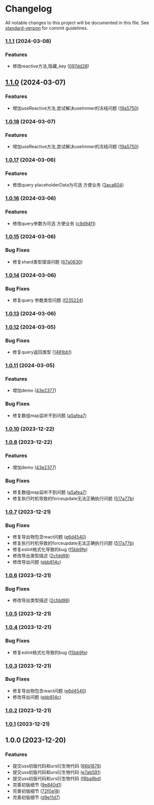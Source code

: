 # Changelog

All notable changes to this project will be documented in this file. See [standard-version](https://github.com/conventional-changelog/standard-version) for commit guidelines.

### [1.1.1](https://enforcer/enforcer-squad/uss/compare/v1.1.0...v1.1.1) (2024-03-08)


### Features

* 修改reactive方法,隐藏_key ([097dd28](https://enforcer/enforcer-squad/uss/commit/097dd28be5e41937f75dc017d8f4acf0be2b76cb))

## [1.1.0](https://enforcer/enforcer-squad/uss/compare/v1.0.17...v1.1.0) (2024-03-07)


### Features

* 增加useReactive方法,尝试解决useImmer的冻结问题 ([19a5750](https://enforcer/enforcer-squad/uss/commit/19a575046e4d5496f1b79b125227b67b30e35ed3))

### [1.0.18](https://enforcer/enforcer-squad/uss/compare/v1.0.17...v1.0.18) (2024-03-07)


### Features

* 增加useReactive方法,尝试解决useImmer的冻结问题 ([19a5750](https://enforcer/enforcer-squad/uss/commit/19a575046e4d5496f1b79b125227b67b30e35ed3))

### [1.0.17](https://enforcer/enforcer-squad/uss/compare/v1.0.16...v1.0.17) (2024-03-06)


### Features

* 修改query placeholderData为可选 方便业务 ([3aca604](https://enforcer/enforcer-squad/uss/commit/3aca604a2ce98f2fbafb77f21cabe230ce056aa8))

### [1.0.16](https://enforcer/enforcer-squad/uss/compare/v1.0.15...v1.0.16) (2024-03-06)


### Features

* 修改query参数为可选 方便业务 ([c9d94f1](https://enforcer/enforcer-squad/uss/commit/c9d94f1a8240190fbe5e7dffe89dd28f138e4a80))

### [1.0.15](https://enforcer/enforcer-squad/uss/compare/v1.0.14...v1.0.15) (2024-03-06)


### Bug Fixes

* 修复shard类型错误问题 ([67a0630](https://enforcer/enforcer-squad/uss/commit/67a063019193be3872e767e13d9cf8ae514fccbe))

### [1.0.14](https://enforcer/enforcer-squad/uss/compare/v1.0.13...v1.0.14) (2024-03-06)


### Bug Fixes

* 修复query 参数类型问题 ([f235224](https://enforcer/enforcer-squad/uss/commit/f235224e1f08a9f41ed4622764261c0789e6bee6))

### [1.0.13](https://enforcer/enforcer-squad/uss/compare/v1.0.12...v1.0.13) (2024-03-06)

### [1.0.12](https://enforcer/enforcer-squad/uss/compare/v1.0.11...v1.0.12) (2024-03-05)


### Bug Fixes

* 修复query返回类型 ([1481bb1](https://enforcer/enforcer-squad/uss/commit/1481bb143d65ab39246a9855efba6460db0f1552))

### [1.0.11](https://enforcer/enforcer-squad/uss/compare/v1.0.7...v1.0.11) (2024-03-05)


### Features

* 增加demo ([43e2377](https://enforcer/enforcer-squad/uss/commit/43e23779f41ae7fb0751d666d74ea7ba24ba327f))


### Bug Fixes

* 修复数组map监听不到问题 ([a5afea7](https://enforcer/enforcer-squad/uss/commit/a5afea744cb8c83fa6bf839cfa1e043ac6ac638e))

### [1.0.10](https://enforcer/enforcer-squad/uss/compare/v1.0.8...v1.0.10) (2023-12-22)

### [1.0.8](https://enforcer/enforcer-squad/uss/compare/v1.0.6...v1.0.8) (2023-12-22)


### Features

* 增加demo ([43e2377](https://enforcer/enforcer-squad/uss/commit/43e23779f41ae7fb0751d666d74ea7ba24ba327f))


### Bug Fixes

* 修复数组map监听不到问题 ([a5afea7](https://enforcer/enforcer-squad/uss/commit/a5afea744cb8c83fa6bf839cfa1e043ac6ac638e))
* 修复执行时机导致的forceupdate无法正确执行问题 ([517a77b](https://enforcer/enforcer-squad/uss/commit/517a77be2417a86424502c29524f75f35465ddf2))

### [1.0.7](https://enforcer/enforcer-squad/uss/compare/v1.0.0...v1.0.7) (2023-12-21)


### Bug Fixes

* 修复导出物包含react问题 ([e6d4540](https://enforcer/enforcer-squad/uss/commit/e6d45405de46846a97ef7922571d1f00fab83a86))
* 修复执行时机导致的forceupdate无法正确执行问题 ([517a77b](https://enforcer/enforcer-squad/uss/commit/517a77be2417a86424502c29524f75f35465ddf2))
* 修复eslint格式化导致的bug ([f5bb9fe](https://enforcer/enforcer-squad/uss/commit/f5bb9fecbad8add6b74a232cfacc8e6860e90685))
* 修改导出类型描述 ([2cfdd98](https://enforcer/enforcer-squad/uss/commit/2cfdd9834483e85b2fb692f5a4082110b364dd7e))
* 修改导出问题 ([ebb814c](https://enforcer/enforcer-squad/uss/commit/ebb814c863ccd92a52105eb4fe1f3550d959be3d))

### [1.0.6](https://enforcer/enforcer-squad/uss/compare/v1.0.5...v1.0.6) (2023-12-21)


### Bug Fixes

* 修改导出类型描述 ([2cfdd98](https://enforcer/enforcer-squad/uss/commit/2cfdd9834483e85b2fb692f5a4082110b364dd7e))

### [1.0.5](https://enforcer/enforcer-squad/uss/compare/v1.0.4...v1.0.5) (2023-12-21)

### [1.0.4](https://enforcer/enforcer-squad/uss/compare/v1.0.3...v1.0.4) (2023-12-21)


### Bug Fixes

* 修复eslint格式化导致的bug ([f5bb9fe](https://enforcer/enforcer-squad/uss/commit/f5bb9fecbad8add6b74a232cfacc8e6860e90685))

### [1.0.3](https://enforcer/enforcer-squad/uss/compare/v1.0.2...v1.0.3) (2023-12-21)


### Bug Fixes

* 修复导出物包含react问题 ([e6d4540](https://enforcer/enforcer-squad/uss/commit/e6d45405de46846a97ef7922571d1f00fab83a86))
* 修改导出问题 ([ebb814c](https://enforcer/enforcer-squad/uss/commit/ebb814c863ccd92a52105eb4fe1f3550d959be3d))

### [1.0.2](https://enforcer/enforcer-squad/uss/compare/v1.0.0...v1.0.2) (2023-12-21)

### [1.0.1](https://enforcer/enforcer-squad/uss/compare/v1.0.0...v1.0.1) (2023-12-21)

## 1.0.0 (2023-12-20)


### Features

* 提交uss初版代码和urs衍生物代码 ([66b1878](https://enforcer/enforcer-squad/uss/commit/66b1878ad8a09803e36c99453256dbcddc3c9a27))
* 提交uss初版代码和urs衍生物代码 ([e7ab591](https://enforcer/enforcer-squad/uss/commit/e7ab591a2e7018fcb6b5b92c48b6885bb070fd70))
* 提交uss初版代码和urs衍生物代码 ([f8ba9bd](https://enforcer/enforcer-squad/uss/commit/f8ba9bd520e5452d556fedbbe93552419a85b3cb))
* 完善初版细节 ([9e840d1](https://enforcer/enforcer-squad/uss/commit/9e840d1bc40b2721c465fd435796e1970239f373))
* 完善初版细节 ([72f0a18](https://enforcer/enforcer-squad/uss/commit/72f0a18bdf8055044e48031afaac41bcc644b0e5))
* 完善初版细节 ([d9e11d7](https://enforcer/enforcer-squad/uss/commit/d9e11d703602151ba426d835b2a1b6e1104544e9))
